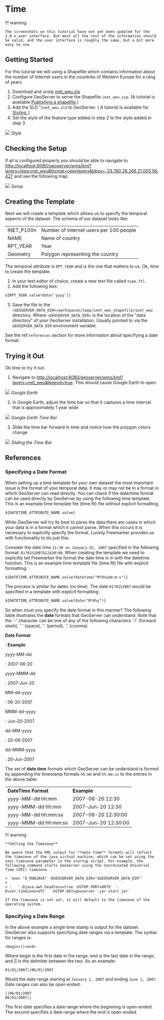 # Time

!!! warning

    The screenshots on this tutorial have not yet been updated for the 2.0.x user interface. But most all the rest of the information should be valid, and the user interface is roughly the same, but a bit more easy to use.

## Getting Started

For this tutorial we will using a Shapefile which contains information about the number of Internet users in the countries of Western Europe for a rang of years.

1.  Download and unzip [inet_weu.zip](inet_weu.zip)
2.  Configure GeoServer to serve the Shapefile `inet_weu.zip`. (A tutorial is available [Publishing a shapefile](../../../../../gettingstarted/shapefile-quickstart/index.md).)
3.  Add the SLD "``inet_weu.sld`` to GeoServer. ( A tutorial is available for [Styling](../../../../../styling/index.md)_)
4.  Set the style of the feature type added in step 2 to the style added in step 3

![](style.png)
*Style*

## Checking the Setup

If all is configured properly you should be able to navigate to <http://localhost:8080/geoserver/wms/kml?layers=topp:inet_weu&format=openlayers&bbox=-33.780,26.266,21.005,56.427> and see the following map:

![](gettingStarted.png)
*Setup*

## Creating the Template

Next we will create a template which allows us to specify the temporal aspects of the dataset. The schema of our dataset looks like:

|            |                                         |
|------------|-----------------------------------------|
| INET_P100n | Number of internet users per 100 people |
| NAME       | Name of country                         |
| RPT_YEAR   | Year                                    |
| Geometry   | Polygon representing the country        |

The temporal attribute is `RPT_YEAR` and is the one that matters to us. Ok, time to create the template.

1.  In your text editor of choice, create a new text file called `time.ftl`.
2.  Add the following text:

``` html
${RPT_YEAR.value?date('yyyy')}
```

3.  Save the file to the `<GEOSERVER_DATA_DIR>/workspaces/topp/inet_weu_shapefile/inet_weu` directory. Where `<GEOSERVER_DATA_DIR>` is the location of the "data directory" of your GeoServer installation. Usually pointed to via the `GEOSERVER_DATA_DIR` environment variable.

See the ref:``references`` section for more information about specifying a date format.

## Trying it Out

Ok time to try it out.

1.  Navigate to <http://localhost:8080/geoserver/wms/kml?layers=inet_weu&legend=true>. This should cause Google Earth to open.

![](try1.png)
*Google Earth*

2.  In Google Earth, adjust the time bar so that it captures a time interval that is approximately 1 year wide

![](try2.png)
*Google Earth Time Bar*

3.  Slide the time bar forward in time and notice how the polygon colors change

![](try3.png)
*Sliding the Time Bar*

## References

### Specifying a Date Format

When setting up a time template for your own dataset the most important issue is the format of your temporal data. It may or may not be in a format in which GeoServer can read directly. You can check if the date/time format can be used directly by GeoServer by using the following time template. This is an example time template file (time.ftl) file without explicit formatting.

``` html
${DATETIME_ATTRIBUTE_NAME.value}
```

While GeoServer will try its best to parse the data there are cases in which your data is in a format which it cannot parse. When this occurs it is necessary to explicitly specify the format. Luckily Freemarker provides us with functionality to do just this.

Consider the date time `12:30 on January 01, 2007` specified in the following format: `01?01%2007&12$30!00`. When creating the template we need to explicitly tell Freemarker the format the date time is in with the datetime function. This is an example time template file (time.ftl) file with explicit formatting: :

    ${DATETIME_ATTRIBUTE_NAME.value?datetime("M?d%y&H:m:s")}

The process is similar for dates (no time). The date `01?01%2007` would be specified in a template with explicit formatting:

``` html
${DATETIME_ATTRIBUTE_NAME.value?date("M?d%y")}
```

So when must you specify the date format in this manner? The following table illustrates the **date** formats that GeoServer can understand. Note that the '-' character can be one of any of the following characters: '/' (forward slash), ' ' (space), '.' (period), ',' (comma)

**Date Format**

:   **Example**

yyyy-MM-dd

:   2007-06-20

yyyy-MMM-dd

:   2007-Jun-20

MM-dd-yyyy

:   06-20-2007

MMM-dd-yyyy

:   Jun-20-2007

dd-MM-yyyy

:   20-06-2007

dd-MMM-yyyy

:   20-Jun-2007

The set of **date time** formats which GeoServer can be understand is formed by appending the timestamp formats `hh:mm` and `hh:mm:ss` to the entries in the above table:

|                      |                      |
|----------------------|----------------------|
| **DateTime Format**  | **Example**          |
| yyyy-MM-dd hh:mm     | 2007-06-20 12:30     |
| yyyy-MMM-dd hh:mm    | 2007-Jun-20 12:30    |
| yyyy-MM-dd hh:mm:ss  | 2007-06-20 12:30:00  |
| yyyy-MMM-dd hh:mm:ss | 2007-Jun-20 12:30:00 |

!!! warning

    **Setting the Timezone**
    
    Be aware that the KML output for **date time** formats will reflect the timezone of the java virtual machine, which can be set using the user.timezone parameter in the startup script. For example, the following command starts GeoServer using the Coordinated Universal Time (UTC) timezone.
    
    > `exec "$_RUNJAVA" -DGEOSERVER_DATA_DIR="$GEOSERVER_DATA_DIR"`
    >
    > :   `-Djava.awt.headless=true -DSTOP.PORT=8079` `-Duser.timezone=UTC` `-DSTOP.KEY=geoserver -jar start.jar`
    
    If the timezone is not set, it will default to the timezone of the operating system.

### Specifying a Date Range

In the above example a single time stamp is output for the dataset. GeoServer also supports specifying date ranges via a template. The syntax for ranges is:

    <begin>||<end>

Where begin is the first date in the range, end is the last date in the range, and || is the delimiter between the two. As an example:

    01/01/2007||06/01/2007

Would the date range starting at `January 1, 2007` and ending `June 1, 2007`. Date ranges can also be open ended:

    ||06/01/2007
    06/01/2007||

The first date specifies a date range where the beginning is open-ended. The second specifies a date range where the end is open-ended.
